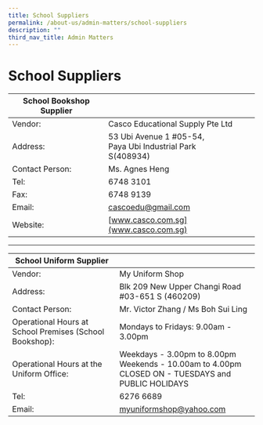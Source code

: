 ```yaml
---
title: School Suppliers
permalink: /about-us/admin-matters/school-suppliers
description: ""
third_nav_title: Admin Matters
---
```

# **School Suppliers**

| School Bookshop Supplier 	|  	|
|---	|---	|
| Vendor: 	| Casco Educational Supply Pte Ltd 	|
| Address: 	| 53 Ubi Avenue 1 #05-54, <br>Paya Ubi Industrial Park<br>S(408934) 	|
| Contact Person: 	| Ms. Agnes Heng 	|
| Tel: 	| 6748 3101 	|
| Fax: 	| 6748 9139 	|
| Email: 	| [cascoedu@gmail.com](mailto:cascoedu@gmail.com) 	|
| Website: 	| [www.casco.com.sg](www.casco.com.sg) 	|

* * *

| School Uniform Supplier 	|  	|
|---	|---	|
| Vendor: 	| My Uniform Shop 	|
| Address: 	| Blk 209 New Upper Changi Road<br>#03-651 S (460209) 	|
| Contact Person: 	| Mr. Victor Zhang / Ms Boh Sui Ling 	|
| Operational Hours at School Premises (School Bookshop): 	| Mondays to Fridays: 9.00am - 3.00pm 	|
| Operational Hours at the Uniform Office: 	| Weekdays - 3.00pm to 8.00pm<br>Weekends - 10.00am to 4.00pm<br>CLOSED ON - TUESDAYS and PUBLIC HOLIDAYS 	|
| Tel: 	| 6276 6689 	|
| Email: 	| [myuniformshop@yahoo.com](mailto:myuniformshop@yahoo.com) 	|